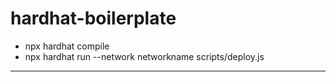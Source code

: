 # hardhat-boilerplate

- npx hardhat compile
- npx hardhat run --network networkname scripts/deploy.js




*****************************************************
